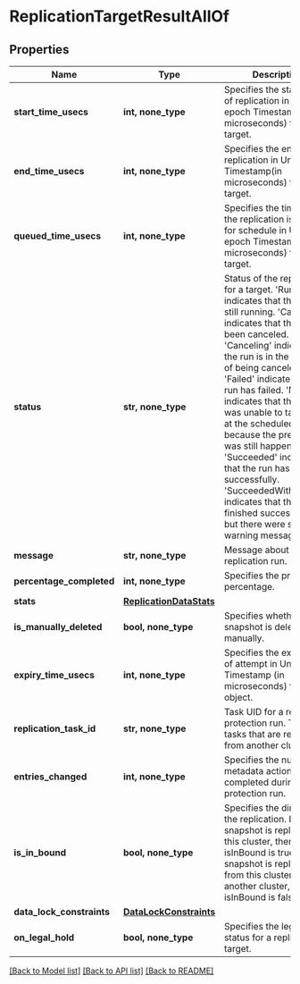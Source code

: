 # ReplicationTargetResultAllOf


## Properties
Name | Type | Description | Notes
------------ | ------------- | ------------- | -------------
**start_time_usecs** | **int, none_type** | Specifies the start time of replication in Unix epoch Timestamp(in microseconds) for a target. | [optional] 
**end_time_usecs** | **int, none_type** | Specifies the end time of replication in Unix epoch Timestamp(in microseconds) for a target. | [optional] 
**queued_time_usecs** | **int, none_type** | Specifies the time when the replication is queued for schedule in Unix epoch Timestamp(in microseconds) for a target. | [optional] 
**status** | **str, none_type** | Status of the replication for a target. &#39;Running&#39; indicates that the run is still running. &#39;Canceled&#39; indicates that the run has been canceled. &#39;Canceling&#39; indicates that the run is in the process of being canceled. &#39;Failed&#39; indicates that the run has failed. &#39;Missed&#39; indicates that the run was unable to take place at the scheduled time because the previous run was still happening. &#39;Succeeded&#39; indicates that the run has finished successfully. &#39;SucceededWithWarning&#39; indicates that the run finished successfully, but there were some warning messages. | [optional] 
**message** | **str, none_type** | Message about the replication run. | [optional] 
**percentage_completed** | **int, none_type** | Specifies the progress in percentage. | [optional] 
**stats** | [**ReplicationDataStats**](ReplicationDataStats.md) |  | [optional] 
**is_manually_deleted** | **bool, none_type** | Specifies whether the snapshot is deleted manually. | [optional] 
**expiry_time_usecs** | **int, none_type** | Specifies the expiry time of attempt in Unix epoch Timestamp (in microseconds) for an object. | [optional] 
**replication_task_id** | **str, none_type** | Task UID for a replication protection run. This is for tasks that are replicated from another cluster. | [optional] 
**entries_changed** | **int, none_type** | Specifies the number of metadata actions completed during the protection run. | [optional] 
**is_in_bound** | **bool, none_type** | Specifies the direction of the replication. If the snapshot is replicated to this cluster, then isInBound is true. If the snapshot is replicated from this cluster to another cluster, then isInBound is false. | [optional] 
**data_lock_constraints** | [**DataLockConstraints**](DataLockConstraints.md) |  | [optional] 
**on_legal_hold** | **bool, none_type** | Specifies the legal hold status for a replication target. | [optional] 

[[Back to Model list]](../README.md#documentation-for-models) [[Back to API list]](../README.md#documentation-for-api-endpoints) [[Back to README]](../README.md)


